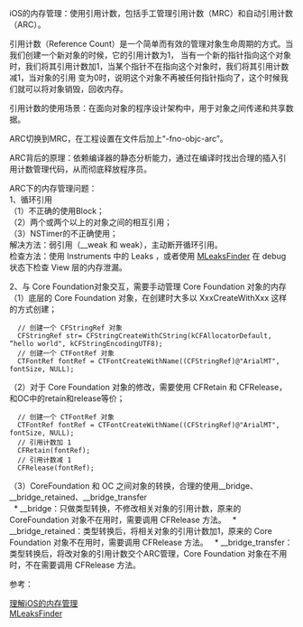 iOS的内存管理：使用引用计数，包括手工管理引用计数（MRC）和自动引用计数（ARC）。

引用计数（Reference Count）是一个简单而有效的管理对象生命周期的方式。当我们创建一个新对象的时候，它的引用计数为1，
当有一个新的指针指向这个对象时，我们将其引用计数加1，当某个指针不在指向这个对象时，我们将其引用计数减1，当对象的引用
变为0时，说明这个对象不再被任何指针指向了，这个时候我们就可以将对象销毁，回收内存。

引用计数的使用场景：在面向对象的程序设计架构中，用于对象之间传递和共享数据。

ARC切换到MRC，在工程设置在文件后加上“-fno-objc-arc”。

ARC背后的原理：依赖编译器的静态分析能力，通过在编译时找出合理的插入引用计数管理代码，从而彻底释放程序员。

ARC下的内存管理问题：<br>
1、循环引用<br>
（1）不正确的使用Block；<br>
（2）两个或两个以上的对象之间的相互引用；<br>
（3）NSTimer的不正确使用；<br>
 解决方法：弱引用（__weak 和 weak），主动断开循环引用。<br>
 检查方法：使用 Instruments 中的 Leaks ，或者使用 [MLeaksFinder](https://github.com/Tencent/MLeaksFinder) 在 debug 状态下检查 View 层的内存泄漏。

2、与 Core Foundation对象交互，需要手动管理 Core Foundation 对象的内存<br>
（1）底层的 Core Foundation 对象，在创建时大多以 XxxCreateWithXxx 这样的方式创建；
```
  // 创建一个 CFStringRef 对象
  CFStringRef str= CFStringCreateWithCString(kCFAllocatorDefault, “hello world", kCFStringEncodingUTF8);
  // 创建一个 CTFontRef 对象
  CTFontRef fontRef = CTFontCreateWithName((CFStringRef)@"ArialMT", fontSize, NULL);
```
（2）对于 Core Foundation 对象的修改，需要使用 CFRetain 和 CFRelease，和OC中的retain和release等价；
```
  // 创建一个 CTFontRef 对象
  CTFontRef fontRef = CTFontCreateWithName((CFStringRef)@"ArialMT", fontSize, NULL);
  // 引用计数加 1
  CFRetain(fontRef);
  // 引用计数减 1
  CFRelease(fontRef);
```
（3）CoreFoundation 和 OC 之间对象的转换，合理的使用\_\_bridge、\_\_bridge\_retained、\_\_bridge\_transfer<br>
    * \_\_bridge：只做类型转换，不修改相关对象的引用计数，原来的CoreFoundation 对象不在用时，需要调用 CFRelease 方法。
    * \_\_bridge\_retained：类型转换后，将相关对象的引用计数加1，原来的 Core Foundation 对象不在用时，需要调用 CFRelease 方法。
    * \_\_bridge\_transfer：类型转换后，将改对象的引用计数交个ARC管理，Core Foundation 对象在不用时，不在需要调用 CFRelease 方法。

参考：

[理解iOS的内存管理](https://blog.devtang.com/2016/07/30/ios-memory-management)<br>
[MLeaksFinder](http://wereadteam.github.io/2016/07/20/MLeaksFinder2/)
